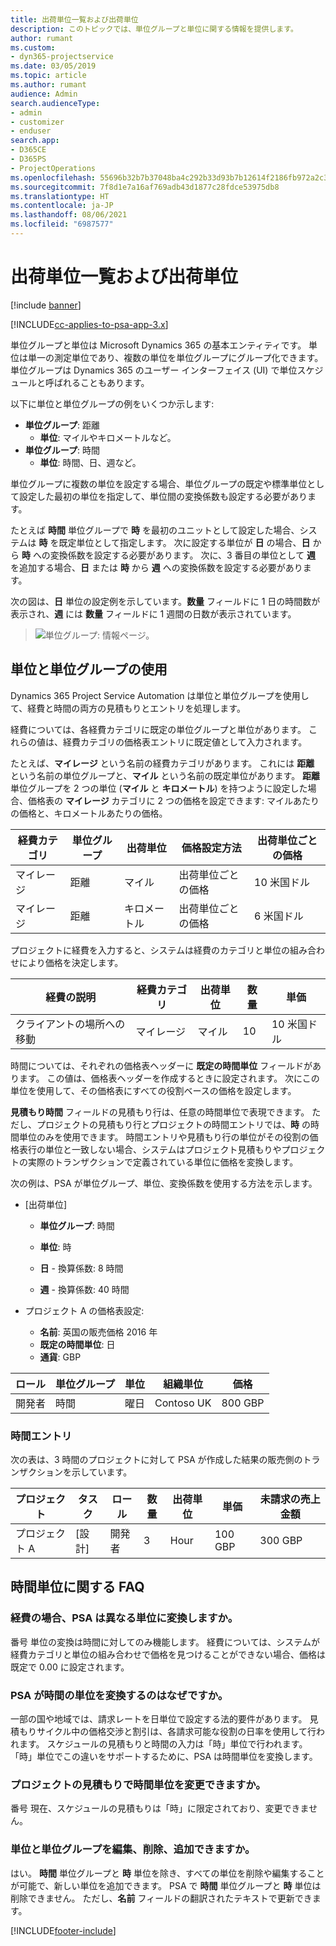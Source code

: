 ```yaml
---
title: 出荷単位一覧および出荷単位
description: このトピックでは、単位グループと単位に関する情報を提供します。
author: rumant
ms.custom:
- dyn365-projectservice
ms.date: 03/05/2019
ms.topic: article
ms.author: rumant
audience: Admin
search.audienceType:
- admin
- customizer
- enduser
search.app:
- D365CE
- D365PS
- ProjectOperations
ms.openlocfilehash: 55696b32b7b37048ba4c292b33d93b7b12614f2186fb972a2c3f3732e5512c82
ms.sourcegitcommit: 7f8d1e7a16af769adb43d1877c28fdce53975db8
ms.translationtype: HT
ms.contentlocale: ja-JP
ms.lasthandoff: 08/06/2021
ms.locfileid: "6987577"
---
```

# <a name="unit-groups-and-units"></a>出荷単位一覧および出荷単位

[!include [banner](../includes/psa-now-project-operations.md)]

[!INCLUDE[cc-applies-to-psa-app-3.x](../includes/cc-applies-to-psa-app-3x.md)]

単位グループと単位は Microsoft Dynamics 365 の基本エンティティです。 単位は単一の測定単位であり、複数の単位を単位グループにグループ化できます。 単位グループは Dynamics 365 のユーザー インターフェイス (UI) で単位スケジュールと呼ばれることもあります。 

以下に単位と単位グループの例をいくつか示します:
 
- **単位グループ**: 距離 
    - **単位**: マイルやキロメートルなど。
- **単位グループ**: 時間
    - **単位**: 時間、日、週など。 

単位グループに複数の単位を設定する場合、単位グループの既定や標準単位として設定した最初の単位を指定して、単位間の変換係数も設定する必要があります。 

たとえば **時間** 単位グループで **時** を最初のユニットとして設定した場合、システムは **時** を既定単位として指定します。 次に設定する単位が **日** の場合、**日** から **時** への変換係数を設定する必要があります。 次に、3 番目の単位として **週** を追加する場合、**日** または **時** から **週** への変換係数を設定する必要があります。 

次の図は、**日** 単位の設定例を示しています。**数量** フィールドに 1 日の時間数が表示され、**週** には **数量** フィールドに 1 週間の日数が表示されています。

> ![単位グループ: 情報ページ。](media/advanced-2.png)

## <a name="using-units-and-unit-groups"></a>単位と単位グループの使用

Dynamics 365 Project Service Automation は単位と単位グループを使用して、経費と時間の両方の見積もりとエントリを処理します。 

経費については、各経費カテゴリに既定の単位グループと単位があります。 これらの値は、経費カテゴリの価格表エントリに既定値として入力されます。 

たとえば、**マイレージ** という名前の経費カテゴリがあります。 これには **距離** という名前の単位グループと、**マイル** という名前の既定単位があります。 **距離** 単位グループを 2 つの単位 (**マイル** と **キロメートル**) を持つように設定した場合、価格表の **マイレージ** カテゴリに 2 つの価格を設定できます: マイルあたりの価格と、キロメートルあたりの価格。

| 経費カテゴリ  | 単位グループ  | 出荷単位      | 価格設定方法  | 出荷単位ごとの価格  |
|-------------------|---------------|-----------|-------------------|-------------------|
| マイレージ           | 距離      | マイル      | 出荷単位ごとの価格    | 10 米国ドル            |
| マイレージ           | 距離      | キロメートル | 出荷単位ごとの価格    |  6 米国ドル            |

プロジェクトに経費を入力すると、システムは経費のカテゴリと単位の組み合わせにより価格を決定します。 

| 経費の説明        | 経費カテゴリ  | 出荷単位  | 数量  | 単価   |
|----------------------------|---------------------|-------|-----------|----------------|
| クライアントの場所への移動 | マイレージ             | マイル  | 10        | 10 米国ドル         |

時間については、それぞれの価格表ヘッダーに **既定の時間単位** フィールドがあります。 この値は、価格表ヘッダーを作成するときに設定されます。 次にこの単位を使用して、その価格表にすべての役割ベースの価格を設定します。

**見積もり時間** フィールドの見積もり行は、任意の時間単位で表現できます。 ただし、プロジェクトの見積もり行とプロジェクトの時間エントリでは、**時** の時間単位のみを使用できます。 時間エントリや見積もり行の単位がその役割の価格表行の単位と一致しない場合、システムはプロジェクト見積もりやプロジェクトの実際のトランザクションで定義されている単位に価格を変換します。

次の例は、PSA が単位グループ、単位、変換係数を使用する方法を示します。
- [出荷単位]

   - **単位グループ**: 時間 
   - **単位**: 時 
    
    - **日** - 換算係数: 8 時間       
    - **週** - 換算係数: 40 時間  
        
- プロジェクト A の価格表設定:

    - **名前**: 英国の販売価格 2016 年 
    - **既定の時間単位**: 日 
    - **通貨**: GBP

| ロール      | 単位グループ | 単位 | 組織単位 | 価格   |
|-----------|------------|------|---------------------|---------|
| 開発者 | 時間       | 曜日  | Contoso UK          | 800 GBP |

### <a name="time-entry"></a>時間エントリ

次の表は、3 時間のプロジェクトに対して PSA が作成した結果の販売側のトランザクションを示しています。


| プロジェクト   | タスク    | ロール      | 数量 | 出荷単位  | 単価 | 未請求の売上金額 |
|-----------|---------|-----------|----------|-------|------------|-----------------------|
| プロジェクト A | [設計]  | 開発者 | 3        | Hour  | 100 GBP    | 300 GBP               |

## <a name="time-unit-faq"></a>時間単位に関する FAQ

### <a name="does-psa-convert-to-different-units-in-the-case-of-expenses"></a>経費の場合、PSA は異なる単位に変換しますか。
番号 単位の変換は時間に対してのみ機能します。 経費については、システムが経費カテゴリと単位の組み合わせで価格を見つけることができない場合、価格は既定で 0.00 に設定されます。

### <a name="why-does-psa-convert-time-units"></a>PSA が時間の単位を変換するのはなぜですか。
一部の国や地域では、請求レートを日単位で設定する法的要件があります。 見積もりサイクル中の価格交渉と割引は、各請求可能な役割の日率を使用して行われます。 スケジュールの見積もりと時間の入力は「時」単位で行われます。 「時」単位でこの違いをサポートするために、PSA は時間単位を変換します。

### <a name="can-time-units-be-changed-on-project-estimates"></a>プロジェクトの見積もりで時間単位を変更できますか。
番号 現在、スケジュールの見積もりは「時」に限定されており、変更できません。

### <a name="can-units-and-unit-groups-be-edited-deleted-and-added"></a>単位と単位グループを編集、削除、追加できますか。
はい。 **時間** 単位グループと **時** 単位を除き、すべての単位を削除や編集することが可能で、新しい単位を追加できます。 PSA で **時間** 単位グループと **時** 単位は削除できません。 ただし、**名前** フィールドの翻訳されたテキストで更新できます。


[!INCLUDE[footer-include](../includes/footer-banner.md)]